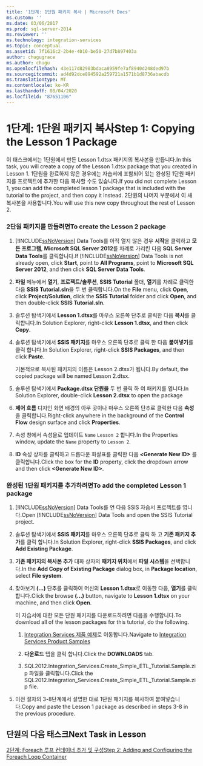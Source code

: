 ```yaml
---
title: '1단계: 1단원 패키지 복사 | Microsoft Docs'
ms.custom: ''
ms.date: 03/06/2017
ms.prod: sql-server-2014
ms.reviewer: ''
ms.technology: integration-services
ms.topic: conceptual
ms.assetid: 7f1616c2-2b4e-4010-be50-27d7b897403a
author: chugugrace
ms.author: chugu
ms.openlocfilehash: 43e117d82983bdaca8959fe7af8940d248ded97b
ms.sourcegitcommit: ad4d92dce894592a259721a1571b1d8736abacdb
ms.translationtype: MT
ms.contentlocale: ko-KR
ms.lasthandoff: 08/04/2020
ms.locfileid: "87651106"
---
```

# <a name="step-1-copying-the-lesson-1-package"></a><span data-ttu-id="d1574-102">1단계: 1단원 패키지 복사</span><span class="sxs-lookup"><span data-stu-id="d1574-102">Step 1: Copying the Lesson 1 Package</span></span>
  <span data-ttu-id="d1574-103">이 태스크에서는 1단원에서 만든 Lesson 1.dtsx 패키지의 복사본을 만듭니다.</span><span class="sxs-lookup"><span data-stu-id="d1574-103">In this task, you will create a copy of the Lesson 1.dtsx package that you created in Lesson 1.</span></span> <span data-ttu-id="d1574-104">1단원을 완료하지 않은 경우에는 자습서에 포함되어 있는 완성된 1단원 패키지를 프로젝트에 추가한 다음 복사할 수도 있습니다.</span><span class="sxs-lookup"><span data-stu-id="d1574-104">If you did not complete Lesson 1, you can add the completed lesson 1 package that is included with the tutorial to the project, and then copy it instead.</span></span> <span data-ttu-id="d1574-105">2단원의 나머지 부분에서 이 새 복사본을 사용합니다.</span><span class="sxs-lookup"><span data-stu-id="d1574-105">You will use this new copy throughout the rest of Lesson 2.</span></span>  
  
### <a name="to-create-the-lesson-2-package"></a><span data-ttu-id="d1574-106">2단원 패키지를 만들려면</span><span class="sxs-lookup"><span data-stu-id="d1574-106">To create the Lesson 2 package</span></span>  
  
1.  <span data-ttu-id="d1574-107">[!INCLUDE[ssNoVersion](../includes/ssnoversion-md.md)] Data Tools를 아직 열지 않은 경우 **시작**을 클릭하고 **모든 프로그램**, **Microsoft SQL Server 2012**를 차례로 가리킨 다음 **SQL Server Data Tools**를 클릭합니다.</span><span class="sxs-lookup"><span data-stu-id="d1574-107">If [!INCLUDE[ssNoVersion](../includes/ssnoversion-md.md)] Data Tools is not already open, click **Start**, point to **All Programs**, point to **Microsoft SQL Server 2012**, and then click **SQL Server Data Tools**.</span></span>  
  
2.  <span data-ttu-id="d1574-108">**파일** 메뉴에서 **열기**, **프로젝트/솔루션**, **SSIS Tutorial** 폴더, **열기**를 차례로 클릭한 다음 **SSIS Tutorial.sln**을 두 번 클릭합니다.</span><span class="sxs-lookup"><span data-stu-id="d1574-108">On the **File** menu, click **Open**, click **Project/Solution**, click the **SSIS Tutorial** folder and click **Open**, and then double-click **SSIS Tutorial.sln**.</span></span>  
  
3.  <span data-ttu-id="d1574-109">솔루션 탐색기에서 **Lesson 1.dtsx**를 마우스 오른쪽 단추로 클릭한 다음 **복사**를 클릭합니다.</span><span class="sxs-lookup"><span data-stu-id="d1574-109">In Solution Explorer, right-click **Lesson 1.dtsx**, and then click **Copy**.</span></span>  
  
4.  <span data-ttu-id="d1574-110">솔루션 탐색기에서 **SSIS 패키지**를 마우스 오른쪽 단추로 클릭 한 다음 **붙여넣기**를 클릭 합니다.</span><span class="sxs-lookup"><span data-stu-id="d1574-110">In Solution Explorer, right-click **SSIS Packages**, and then click **Paste**.</span></span>  
  
     <span data-ttu-id="d1574-111">기본적으로 복사된 패키지의 이름은 Lesson 2.dtsx가 됩니다.</span><span class="sxs-lookup"><span data-stu-id="d1574-111">By default, the copied package will be named Lesson 2.dtsx.</span></span>  
  
5.  <span data-ttu-id="d1574-112">솔루션 탐색기에서 **Package.dtsx 단원을** 두 번 클릭 하 여 패키지를 엽니다.</span><span class="sxs-lookup"><span data-stu-id="d1574-112">In Solution Explorer, double-click **Lesson 2.dtsx** to open the package</span></span>  
  
6.  <span data-ttu-id="d1574-113">**제어 흐름** 디자인 화면 배경의 아무 곳이나 마우스 오른쪽 단추로 클릭한 다음 **속성**을 클릭합니다.</span><span class="sxs-lookup"><span data-stu-id="d1574-113">Right-click anywhere in the background of the **Control Flow** design surface and click **Properties**.</span></span>  
  
7.  <span data-ttu-id="d1574-114">속성 창에서 속성을로 업데이트 `Name` `Lesson 2` 합니다.</span><span class="sxs-lookup"><span data-stu-id="d1574-114">In the Properties window, update the `Name` property to `Lesson 2`.</span></span>  
  
8.  <span data-ttu-id="d1574-115">**ID** 속성 상자를 클릭하고 드롭다운 화살표를 클릭한 다음 **\<Generate New ID>** 를 클릭합니다.</span><span class="sxs-lookup"><span data-stu-id="d1574-115">Click the box for the **ID** property, click the dropdown arrow and then click **\<Generate New ID>**.</span></span>  
  
### <a name="to-add-the-completed-lesson-1-package"></a><span data-ttu-id="d1574-116">완성된 1단원 패키지를 추가하려면</span><span class="sxs-lookup"><span data-stu-id="d1574-116">To add the completed Lesson 1 package</span></span>  
  
1.  <span data-ttu-id="d1574-117">[!INCLUDE[ssNoVersion](../includes/ssnoversion-md.md)] Data Tools를 연 다음 SSIS 자습서 프로젝트를 엽니다.</span><span class="sxs-lookup"><span data-stu-id="d1574-117">Open [!INCLUDE[ssNoVersion](../includes/ssnoversion-md.md)] Data Tools and open the SSIS Tutorial project.</span></span>  
  
2.  <span data-ttu-id="d1574-118">솔루션 탐색기에서 **SSIS 패키지**를 마우스 오른쪽 단추로 클릭 하 고 **기존 패키지 추가**를 클릭 합니다.</span><span class="sxs-lookup"><span data-stu-id="d1574-118">In Solution Explorer, right-click **SSIS Packages**, and click **Add Existing Package**.</span></span>  
  
3.  <span data-ttu-id="d1574-119">**기존 패키지의 복사본 추가** 대화 상자의 **패키지 위치**에서 **파일 시스템**을 선택합니다.</span><span class="sxs-lookup"><span data-stu-id="d1574-119">In the **Add Copy of Existing Package** dialog box, in **Package location**, select **File system**.</span></span>  
  
4.  <span data-ttu-id="d1574-120">찾아보기 **(…)** 단추를 클릭하여 머신의 **Lesson 1.dtsx**로 이동한 다음, **열기**를 클릭합니다.</span><span class="sxs-lookup"><span data-stu-id="d1574-120">Click the browse **(...)** button, navigate to **Lesson 1.dtsx** on your machine, and then click **Open**.</span></span>  
  
     <span data-ttu-id="d1574-121">이 자습서에 대한 모든 단원 패키지를 다운로드하려면 다음을 수행합니다.</span><span class="sxs-lookup"><span data-stu-id="d1574-121">To download all of the lesson packages for this tutorial, do the following.</span></span>  
  
    1.  <span data-ttu-id="d1574-122">[Integration Services 제품 예제](https://go.microsoft.com/fwlink/?LinkId=275027)로 이동합니다.</span><span class="sxs-lookup"><span data-stu-id="d1574-122">Navigate to [Integration Services Product Samples](https://go.microsoft.com/fwlink/?LinkId=275027)</span></span>  
  
    2.  <span data-ttu-id="d1574-123">**다운로드** 탭을 클릭 합니다.</span><span class="sxs-lookup"><span data-stu-id="d1574-123">Click the **DOWNLOADS** tab.</span></span>  
  
    3.  <span data-ttu-id="d1574-124">SQL2012.Integration_Services.Create_Simple_ETL_Tutorial.Sample.zip 파일을 클릭합니다.</span><span class="sxs-lookup"><span data-stu-id="d1574-124">Click the SQL2012.Integration_Services.Create_Simple_ETL_Tutorial.Sample.zip file.</span></span>  
  
5.  <span data-ttu-id="d1574-125">이전 절차의 3-8단계에서 설명한 대로 1단원 패키지를 복사하여 붙여넣습니다.</span><span class="sxs-lookup"><span data-stu-id="d1574-125">Copy and paste the Lesson 1 package as described in steps 3-8 in the previous procedure.</span></span>  
  
## <a name="next-task-in-lesson"></a><span data-ttu-id="d1574-126">단원의 다음 태스크</span><span class="sxs-lookup"><span data-stu-id="d1574-126">Next Task in Lesson</span></span>  
 [<span data-ttu-id="d1574-127">2단계: Foreach 루프 컨테이너 추가 및 구성</span><span class="sxs-lookup"><span data-stu-id="d1574-127">Step 2: Adding and Configuring the Foreach Loop Container</span></span>](lesson-2-2-adding-and-configuring-the-foreach-loop-container.md)  
  
  
